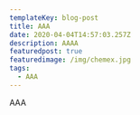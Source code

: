 ```yaml
---
templateKey: blog-post
title: AAA
date: 2020-04-04T14:57:03.257Z
description: AAAA
featuredpost: true
featuredimage: /img/chemex.jpg
tags:
  - AAA
---
```

AAA
